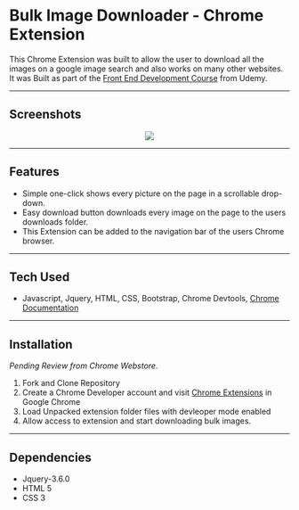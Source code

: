 # Bulk Image Downloader - Chrome Extension 

This Chrome Extension was built to allow the user to download all the images on a google image search and also works on many other websites. It was Built as part of the [Front End Development Course](https://www.udemy.com/course/front-end-web-development/) from Udemy.

---

## Screenshots

<p align="center">
<img src="https://github.com/adamm13/downloader/blob/master/pics/downloadergif.gif"/>
</p>

---

## Features

- Simple one-click shows every picture on the page in a scrollable drop-down.
- Easy download button downloads every image on the page to the users downloads folder. 
- This Extension can be added to the navigation bar of the users Chrome browser.

---

## Tech Used

- Javascript, Jquery, HTML, CSS, Bootstrap, Chrome Devtools, [Chrome Documentation](https://developer.chrome.com/docs/extensions/mv3/)

---

## Installation

*Pending Review from Chrome Webstore.*

1. Fork and Clone Repository 
2. Create a Chrome Developer account and visit [Chrome Extensions](chrome://extensions/) in Google Chrome
3. Load Unpacked extension folder files with devleoper mode enabled
4. Allow access to extension and start downloading bulk images.

---

## Dependencies

- Jquery-3.6.0
- HTML 5
- CSS 3


 
